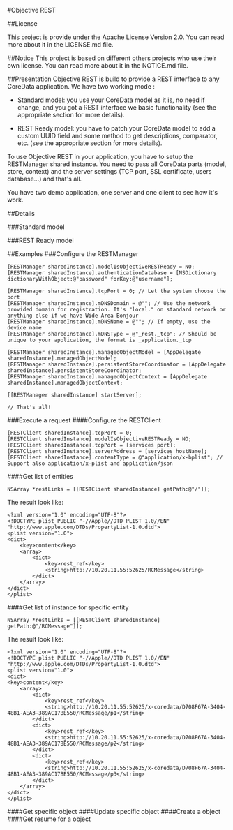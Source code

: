 #Objective REST

##License

This project is provide under the Apache License Version 2.0. You can read more about it in the LICENSE.md file.

##Notice
This project is based on different others projects who use their own license. You can read more about it in the NOTICE.md file.

##Presentation
Objective REST is build to provide a REST interface to any CoreData application. We have two working mode :

* Standard model: you use your CoreData model as it is, no need if change, and you got a REST interface we basic functionality (see the appropriate section for more details).

* REST Ready model: you have to patch your CoreData model to add a custom UUID field and some method to get descriptions, comparator, etc. (see the appropriate section for more details).

To use Objective REST in your application, you have to setup the RESTManager shared instance. You need to pass all CoreData parts (model, store, context) and the server settings (TCP port, SSL certificate, users database…) and that's all. 

You have two demo application, one server and one client to see how it's work.

##Details

###Standard model

###REST Ready model

##Examples
###Configure the RESTManager

    [RESTManager sharedInstance].modelIsObjectiveRESTReady = NO;
    [RESTManager sharedInstance].authenticationDatabase = [NSDictionary dictionaryWithObject:@"password" forKey:@"username"];
    
    [RESTManager sharedInstance].tcpPort = 0; // Let the system choose the port
    [RESTManager sharedInstance].mDNSDomain = @""; // Use the network provided domain for registration. It's "local." on standard network or anything else if we have Wide Area Bonjour
    [RESTManager sharedInstance].mDNSName = @""; // If empty, use the device name
    [RESTManager sharedInstance].mDNSType = @"_rest._tcp"; // Should be unique to your application, the format is _application._tcp
    
    [RESTManager sharedInstance].managedObjectModel = [AppDelegate sharedInstance].managedObjectModel;
    [RESTManager sharedInstance].persistentStoreCoordinator = [AppDelegate sharedInstance].persistentStoreCoordinator;
    [RESTManager sharedInstance].managedObjectContext = [AppDelegate sharedInstance].managedObjectContext;
    
    [[RESTManager sharedInstance] startServer];
    
    // That's all!

###Execute a request
####Configure the RESTClient

    [RESTClient sharedInstance].tcpPort = 0;
    [RESTClient sharedInstance].modelIsObjectiveRESTReady = NO;
    [RESTClient sharedInstance].tcpPort = [services port];
    [RESTClient sharedInstance].serverAddress = [services hostName];
    [RESTClient sharedInstance].contentType = @"application/x-bplist"; // Support also application/x-plist and application/json

####Get list of entities

    NSArray *restLinks = [[RESTClient sharedInstance] getPath:@"/"]];

The result look like:

    <?xml version="1.0" encoding="UTF-8"?>
    <!DOCTYPE plist PUBLIC "-//Apple//DTD PLIST 1.0//EN" "http://www.apple.com/DTDs/PropertyList-1.0.dtd">
    <plist version="1.0">
    <dict>
    	<key>content</key>
    	<array>
    		<dict>
    			<key>rest_ref</key>
    			<string>http://10.20.11.55:52625/RCMessage</string>
    		</dict>
    	</array>
    </dict>
    </plist>

####Get list of instance for specific entity

    NSArray *restLinks = [[RESTClient sharedInstance] getPath:@"/RCMessage"]];

The result look like:

    <?xml version="1.0" encoding="UTF-8"?>
    <!DOCTYPE plist PUBLIC "-//Apple//DTD PLIST 1.0//EN" "http://www.apple.com/DTDs/PropertyList-1.0.dtd">
    <plist version="1.0">
    <dict>
    <key>content</key>
    	<array>
    		<dict>
    			<key>rest_ref</key>
    			<string>http://10.20.11.55:52625/x-coredata/D708F67A-3404-48B1-AEA3-389AC17BE550/RCMessage/p1</string>
    		</dict>
    		<dict>
    			<key>rest_ref</key>
    			<string>http://10.20.11.55:52625/x-coredata/D708F67A-3404-48B1-AEA3-389AC17BE550/RCMessage/p2</string>
    		</dict>
    		<dict>
    			<key>rest_ref</key>
    			<string>http://10.20.11.55:52625/x-coredata/D708F67A-3404-48B1-AEA3-389AC17BE550/RCMessage/p3</string>
    		</dict>
    	</array>
    </dict>
    </plist>


####Get specific object
####Update specific object
####Create a object
####Get resume for a object
